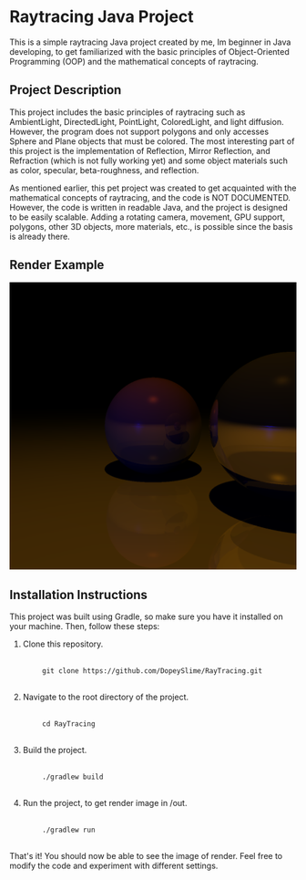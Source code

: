# Raytracing Java Project

This is a simple raytracing Java project created by me, Im beginner in Java developing, to get familiarized with the basic principles of Object-Oriented Programming (OOP) and the mathematical concepts of raytracing.

## Project Description

This project includes the basic principles of raytracing such as AmbientLight, DirectedLight, PointLight, ColoredLight, and light diffusion. However, the program does not support polygons and only accesses Sphere and Plane objects that must be colored. The most interesting part of this project is the implementation of Reflection, Mirror Reflection, and Refraction (which is not fully working yet) and some object materials such as color, specular, beta-roughness, and reflection.

As mentioned earlier, this pet project was created to get acquainted with the mathematical concepts of raytracing, and the code is NOT DOCUMENTED. However, the code is written in readable Java, and the project is designed to be easily scalable. Adding a rotating camera, movement, GPU support, polygons, other 3D objects, more materials, etc., is possible since the basis is already there.

## Render Example

![Render Example](https://github.com/DopeySlime/RayTracing/blob/master/out/output.bmp)

## Installation Instructions

This project was built using Gradle, so make sure you have it installed on your machine. Then, follow these steps:

1. Clone this repository.
<pre>
    <code>
        git clone https://github.com/DopeySlime/RayTracing.git
    </code>
</pre>
2. Navigate to the root directory of the project.
<pre>
    <code>
        cd RayTracing
    </code>
</pre>
3. Build the project.
<pre>
    <code>
        ./gradlew build
    </code>
</pre>
4. Run the project, to get render image in /out.
<pre>
    <code>
        ./gradlew run
    </code>
</pre>

That's it! You should now be able to see the image of render. Feel free to modify the code and experiment with different settings.
